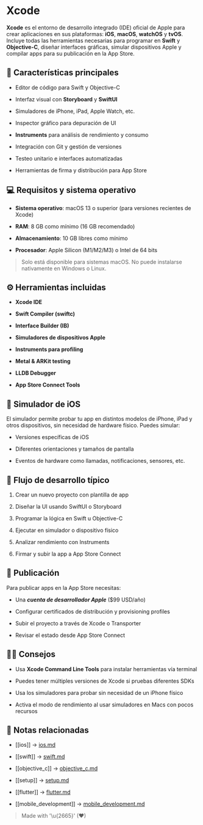 # Xcode

**Xcode** es el entorno de desarrollo integrado (IDE) oficial de Apple para crear aplicaciones en sus plataformas: **iOS**, **macOS**, **watchOS** y **tvOS**. Incluye todas las herramientas necesarias para programar en **Swift** y **Objective-C**, diseñar interfaces gráficas, simular dispositivos Apple y compilar apps para su publicación en la App Store.

## 🎯 Características principales

- Editor de código para Swift y Objective-C 
 
- Interfaz visual con **Storyboard** y **SwiftUI**  
- Simuladores de iPhone, iPad, Apple Watch, etc.  
- Inspector gráfico para depuración de UI  
- **Instruments** para análisis de rendimiento y consumo  
- Integración con Git y gestión de versiones  
- Testeo unitario e interfaces automatizadas  
- Herramientas de firma y distribución para App Store  

## 💻 Requisitos y sistema operativo

- **Sistema operativo**: macOS 13 o superior (para versiones recientes de Xcode)  

- **RAM**: 8 GB como mínimo (16 GB recomendado)  
- **Almacenamiento**: 10 GB libres como mínimo  
- **Procesador**: Apple Silicon (M1/M2/M3) o Intel de 64 bits  

> Solo está disponible para sistemas macOS. No puede instalarse nativamente en Windows o Linux.

## ⚙️ Herramientas incluidas

- **Xcode IDE**
  
- **Swift Compiler (swiftc)**  
- **Interface Builder (IB)**  
- **Simuladores de dispositivos Apple**  
- **Instruments para profiling**  
- **Metal & ARKit testing**  
- **LLDB Debugger**  
- **App Store Connect Tools**

## 🧪 Simulador de iOS

El simulador permite probar tu app en distintos modelos de iPhone, iPad y otros dispositivos, sin necesidad de hardware físico. Puedes simular:

- Versiones específicas de iOS
  
- Diferentes orientaciones y tamaños de pantalla  
- Eventos de hardware como llamadas, notificaciones, sensores, etc.  

## 🚀 Flujo de desarrollo típico

1. Crear un nuevo proyecto con plantilla de app  

2. Diseñar la UI usando SwiftUI o Storyboard  
3. Programar la lógica en Swift u Objective-C  
4. Ejecutar en simulador o dispositivo físico  
5. Analizar rendimiento con Instruments  
6. Firmar y subir la app a App Store Connect

## 🔐 Publicación

Para publicar apps en la App Store necesitas:

- Una ***cuenta de desarrollador Apple*** ($99 USD/año) 
 
- Configurar certificados de distribución y provisioning profiles  
- Subir el proyecto a través de Xcode o Transporter  
- Revisar el estado desde App Store Connect

## 👨‍💻 Consejos

- Usa **Xcode Command Line Tools** para instalar herramientas vía terminal 
 
- Puedes tener múltiples versiones de Xcode si pruebas diferentes SDKs  
- Usa los simuladores para probar sin necesidad de un iPhone físico  
- Activa el modo de rendimiento al usar simuladores en Macs con pocos recursos

## 🔗 Notas relacionadas

- [[ios]] → [ios.md](/os/ios.md)  

- [[swift]] → [swift.md](/languages/swift.md)  

- [[objective_c]] → [objective_c.md](/languages/objective_c.md)  

- [[setup]] → [setup.md](/setup/setup.md)  

- [[flutter]] → [flutter.md](/frameworks/flutter.md)  

- [[mobile_development]] → [mobile_development.md](/overview/mobile_development.md)  


> Made with '\u{2665}' (♥)
